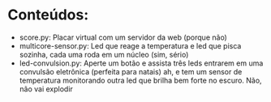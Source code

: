 # Conteúdos:
- score.py: Placar virtual com um servidor da web (porque não)
- multicore-sensor.py: Led que reage a temperatura e led que pisca sozinha, cada uma roda em um núcleo (sim, sério)
- led-convulsion.py: Aperte um botão e assista três leds entrarem em uma convulsão eletrônica (perfeita para natais) ah, e tem um sensor de temperatura monitorando outra led que brilha bem forte no escuro. Não, não vai explodir
